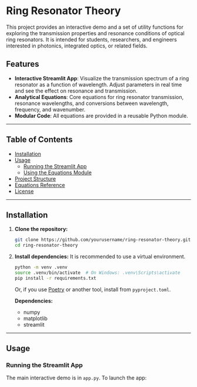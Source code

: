 # Ring Resonator Theory

This project provides an interactive demo and a set of utility functions for exploring the transmission properties and resonance conditions of optical ring resonators. It is intended for students, researchers, and engineers interested in photonics, integrated optics, or related fields.

## Features

- **Interactive Streamlit App**: Visualize the transmission spectrum of a ring resonator as a function of wavelength. Adjust parameters in real time and see the effect on resonance and transmission.
- **Analytical Equations**: Core equations for ring resonator transmission, resonance wavelengths, and conversions between wavelength, frequency, and wavenumber.
- **Modular Code**: All equations are provided in a reusable Python module.

---

## Table of Contents

- [Installation](#installation)
- [Usage](#usage)
  - [Running the Streamlit App](#running-the-streamlit-app)
  - [Using the Equations Module](#using-the-equations-module)
- [Project Structure](#project-structure)
- [Equations Reference](#equations-reference)
- [License](#license)

---

## Installation

1. **Clone the repository:**
   ```bash
   git clone https://github.com/yourusername/ring-resonator-theory.git
   cd ring-resonator-theory
   ```

2. **Install dependencies:**
   It is recommended to use a virtual environment.
   ```bash
   python -m venv .venv
   source .venv/bin/activate  # On Windows: .venv\Scripts\activate
   pip install -r requirements.txt
   ```
   Or, if you use [Poetry](https://python-poetry.org/) or another tool, install from `pyproject.toml`.

   **Dependencies:**
   - numpy
   - matplotlib
   - streamlit

---

## Usage

### Running the Streamlit App

The main interactive demo is in `app.py`. To launch the app:
